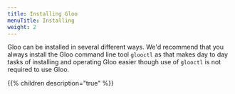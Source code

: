 ```yaml
---
title: Installing Gloo
menuTitle: Installing
weight: 2
---
```


Gloo can be installed in several different ways. We'd recommend that you always
install the Gloo command line tool `glooctl` as that makes day to day tasks of
installing and operating Gloo easier though use of `glooctl` is not required to
use Gloo.

{{% children description="true" %}}
